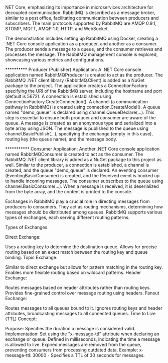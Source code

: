 NET Core, emphasizing its importance in microservices architecture for decoupled communication. RabbitMQ is described as a message broker, similar to a post office, facilitating communication between producers and subscribers. The main protocols supported by RabbitMQ are AMQP 0.9.1, STOMP, MQTT, AMQP 1.0, HTTP, and WebSocket.

The demonstration includes setting up RabbitMQ using Docker, creating a .NET Core console application as a producer, and another as a consumer. The producer sends a message to a queue, and the consumer retrieves and processes the message. The RabbitMQ management console is explored, showcasing various metrics and configurations.

********** Producer (Publisher) Application:
A .NET Core console application named RabbitMQProducer is created to act as the producer.
The RabbitMQ .NET client library (RabbitMQ.Client) is added as a NuGet package to the project.
The application creates a ConnectionFactory specifying the URI of the RabbitMQ server, including the hostname and port (default is 5672).
A connection is established using ConnectionFactory.CreateConnection().
A channel (a communication pathway in RabbitMQ) is created using connection.CreateModel().
A queue named "demo_queue" is declared using channel.QueueDeclare(...). This step is essential to ensure both producer and consumer are aware of the queue.
A message is created as an anonymous type and serialized into a byte array using JSON.
The message is published to the queue using channel.BasicPublish(...), specifying the exchange (empty in this case), routing key (the queue name), and the message body.

*********** Consumer Application:
Another .NET Core console application named RabbitMQConsumer is created to act as the consumer.
The RabbitMQ .NET client library is added as a NuGet package to this project as well.
Similar to the producer, a connection is established, a channel is created, and the queue "demo_queue" is declared.
An eventing consumer (EventingBasicConsumer) is created, and the Received event is hooked up to handle incoming messages.
The consumer subscribes to the queue using channel.BasicConsume(...).
When a message is received, it is deserialized from the byte array, and the content is printed to the console.

Exchanges in RabbitMQ play a crucial role in directing messages from producers to consumers. They act as routing mechanisms, determining how messages should be distributed among queues. RabbitMQ supports various types of exchanges, each serving different routing patterns.

Types of Exchanges:

Direct Exchange:

Uses a routing key to determine the destination queue.
Allows for precise routing based on an exact match between the routing key and queue binding.
Topic Exchange:

Similar to direct exchange but allows for pattern matching in the routing key.
Enables more flexible routing based on wildcard patterns.
Header Exchange:

Routes messages based on header attributes rather than routing keys.
Provides fine-grained control over message routing using headers.
Fanout Exchange:

Routes messages to all queues bound to it.
Ignores routing keys and header attributes, broadcasting messages to all connected queues.
Time to Live (TTL) Concept:

Purpose: Specifies the duration a message is considered valid.
Implementation:
Set using the "x-message-ttl" attribute when declaring an exchange or queue.
Defined in milliseconds, indicating the time a message is allowed to live.
Expired messages are removed from the queue, preventing consumers from processing outdated data.
Example:
x-message-ttl: 30000 - Specifies a TTL of 30 seconds for messages.

